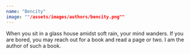 ```yaml
---
name: "Bencity"
image: ""/assets/images/authors/bencity.png""
---
```

When you sit in a glass house amidst soft rain, your mind wanders. If you are bored, you may reach out for a book and read a page or two. I am the author of such a book.